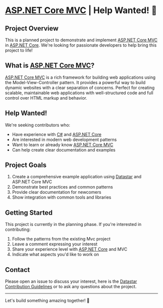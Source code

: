 # [ASP.NET Core MVC](https://learn.microsoft.com/en-us/aspnet/core/mvc/overview?view=aspnetcore-9.0) | Help Wanted! 🚀

## Project Overview
This is a planned project to demonstrate and implement [ASP.NET Core MVC](https://learn.microsoft.com/en-us/aspnet/core/mvc/overview?view=aspnetcore-9.0) in [ASP.NET Core](https://learn.microsoft.com/en-us/aspnet/core/introduction-to-aspnet-core?view=aspnetcore-9.0). We're looking for passionate developers to help bring this project to life!

## What is [ASP.NET Core MVC](https://learn.microsoft.com/en-us/aspnet/core/mvc/overview?view=aspnetcore-9.0)?
[ASP.NET Core MVC](https://learn.microsoft.com/en-us/aspnet/core/mvc/overview?view=aspnetcore-9.0) is a rich framework for building web applications using the Model-View-Controller pattern. It provides a powerful way to build dynamic websites with a clear separation of concerns. Perfect for creating scalable, maintainable web applications with well-structured code and full control over HTML markup and behavior.

## Help Wanted!
We're seeking contributors who:
- Have experience with [C#](https://learn.microsoft.com/en-us/dotnet/csharp/) and [ASP.NET Core](https://learn.microsoft.com/en-us/aspnet/core/introduction-to-aspnet-core?view=aspnetcore-9.0)
- Are interested in modern web development patterns
- Want to learn or already know [ASP.NET Core MVC](https://learn.microsoft.com/en-us/aspnet/core/mvc/overview?view=aspnetcore-9.0)
- Can help create clear documentation and examples

## Project Goals
1. Create a comprehensive example application using [Datastar](https://github.com/starfederation/datastar) and ASP.NET Core MVC
2. Demonstrate best practices and common patterns
3. Provide clear documentation for newcomers
4. Show integration with common tools and libraries

## Getting Started
This project is currently in the planning phase. If you're interested in contributing:
1. Follow the patterns from the existing Mvc project
2. Leave a comment expressing your interest
3. Share your experience level with [ASP.NET Core](https://learn.microsoft.com/en-us/aspnet/core/introduction-to-aspnet-core?view=aspnetcore-9.0) and MVC
4. Indicate what aspects you'd like to work on

## Contact
Please open an issue to discuss your interest, here is the [Datastar Contribution Guidelines](https://github.com/starfederation/datastar/blob/develop/CONTRIBUTING.md) or to ask any questions about the project.

---
Let's build something amazing together! 💪